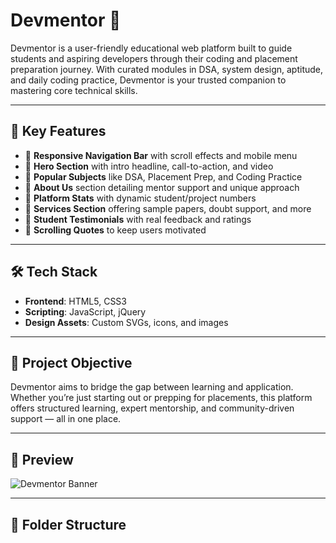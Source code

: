 # Devmentor 🚀

Devmentor is a user-friendly educational web platform built to guide students and aspiring developers through their coding and placement preparation journey. With curated modules in DSA, system design, aptitude, and daily coding practice, Devmentor is your trusted companion to mastering core technical skills.

---

## 🌟 Key Features

- 🔹 **Responsive Navigation Bar** with scroll effects and mobile menu
- 🔹 **Hero Section** with intro headline, call-to-action, and video
- 🔹 **Popular Subjects** like DSA, Placement Prep, and Coding Practice
- 🔹 **About Us** section detailing mentor support and unique approach
- 🔹 **Platform Stats** with dynamic student/project numbers
- 🔹 **Services Section** offering sample papers, doubt support, and more
- 🔹 **Student Testimonials** with real feedback and ratings
- 🔹 **Scrolling Quotes** to keep users motivated

---

## 🛠️ Tech Stack

- **Frontend**: HTML5, CSS3
- **Scripting**: JavaScript, jQuery
- **Design Assets**: Custom SVGs, icons, and images

---

## 🎯 Project Objective

Devmentor aims to bridge the gap between learning and application. Whether you’re just starting out or prepping for placements, this platform offers structured learning, expert mentorship, and community-driven support — all in one place.

---

## 📸 Preview

![Devmentor Banner](assets/banner.png) <!-- Replace with your actual image path -->

---

## 📁 Folder Structure


